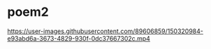 # poem2

https://user-images.githubusercontent.com/89606859/150320984-e93abd6a-3673-4829-930f-0dc37667302c.mp4
